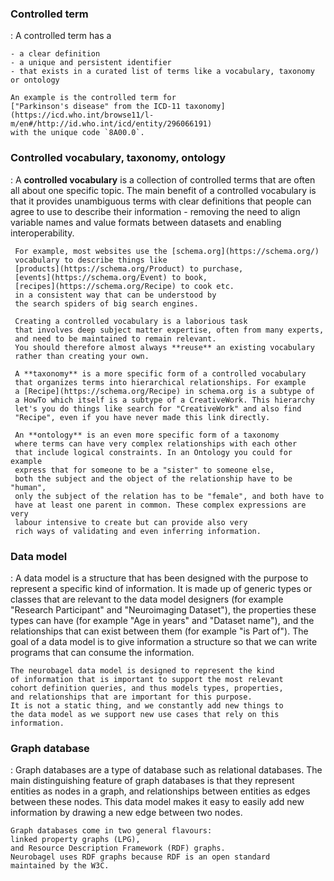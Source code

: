 ### Controlled term

:   A controlled term has a 

    - a clear definition
    - a unique and persistent identifier
    - that exists in a curated list of terms like a vocabulary, taxonomy or ontology

    An example is the controlled term for 
    ["Parkinson's disease" from the ICD-11 taxonomy](https://icd.who.int/browse11/l-m/en#/http://id.who.int/icd/entity/296066191)
    with the unique code `8A00.0`.

### Controlled vocabulary, taxonomy, ontology

:    A **controlled vocabulary** is a collection of controlled terms that
     are often all about one specific topic. The main benefit of a 
     controlled vocabulary is that it provides unambiguous terms with
     clear definitions that people can agree to use to describe their
     information - removing the need to align variable names and value
     formats between datasets and enabling interoperability. 
     
     For example, most websites use the [schema.org](https://schema.org/)
     vocabulary to describe things like 
     [products](https://schema.org/Product) to purchase, 
     [events](https://schema.org/Event) to book, 
     [recipes](https://schema.org/Recipe) to cook etc.
     in a consistent way that can be understood by 
     the search spiders of big search engines.
     
     Creating a controlled vocabulary is a laborious task 
     that involves deep subject matter expertise, often from many experts, 
     and need to be maintained to remain relevant.
     You should therefore almost always **reuse** an existing vocabulary
     rather than creating your own. 
     
     A **taxonomy** is a more specific form of a controlled vocabulary 
     that organizes terms into hierarchical relationships. For example
     a [Recipe](https://schema.org/Recipe) in schema.org is a subtype of
     a HowTo which itself is a subtype of a CreativeWork. This hierarchy 
     let's you do things like search for "CreativeWork" and also find
     "Recipe", even if you have never made this link directly.
     
     An **ontology** is an even more specific form of a taxonomy 
     where terms can have very complex relationships with each other
     that include logical constraints. In an Ontology you could for example
     express that for someone to be a "sister" to someone else, 
     both the subject and the object of the relationship have to be "human",
     only the subject of the relation has to be "female", and both have to 
     have at least one parent in common. These complex expressions are very
     labour intensive to create but can provide also very 
     rich ways of validating and even inferring information.

### Data model

:   A data model is a structure that has been designed with the 
    purpose to represent a specific kind of information. 
    It is made up of generic types or classes that are relevant
    to the data model designers (for example "Research Participant"
    and "Neuroimaging Dataset"), the properties these types can
    have (for example "Age in years" and "Dataset name"), and the 
    relationships that can exist between them (for example "is Part of").
    The goal of a data model is to give information a structure
    so that we can write programs that can consume the information.

    The neurobagel data model is designed to represent the kind
    of information that is important to support the most relevant
    cohort definition queries, and thus models types, properties,
    and relationships that are important for this purpose.
    It is not a static thing, and we constantly add new things to 
    the data model as we support new use cases that rely on this
    information.


### Graph database

:   Graph databases are a type of database such as relational databases.
    The main distinguishing feature of graph databases is that they 
    represent entities as nodes in a graph, 
    and relationships between entities as edges between these nodes.
    This data model makes it easy to easily add new information
    by drawing a new edge between two nodes.

    Graph databases come in two general flavours: 
    linked property graphs (LPG),
    and Resource Description Framework (RDF) graphs. 
    Neurobagel uses RDF graphs because RDF is an open standard
    maintained by the W3C.